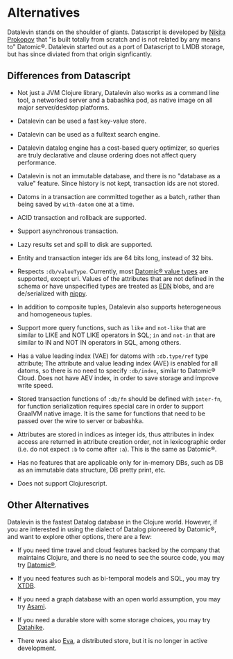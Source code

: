 # Alternatives

Datalevin stands on the shoulder of giants. Datascript is developed by [Nikita
Prokopov](https://tonsky.me/) that "is built totally from scratch and is not
related by any means to" Datomic®. Datalevin started out as a port of Datascript
to LMDB storage, but has since diviated from that origin signficantly.

## Differences from Datascript

* Not just a JVM Clojure library, Datalevin also works as a command line tool, a
  networked server and a babashka pod, as native image on all major
  server/desktop platforms.

* Datalevin can be used a fast key-value store.

* Datalevin can be used as a fulltext search engine.

* Datalevin datalog engine has a cost-based query optimizer, so queries are
  truly declarative and clause ordering does not affect query performance.

* Datalevin is not an immutable database, and there is no
  "database as a value" feature.  Since history is not kept, transaction ids are
  not stored.

* Datoms in a transaction are committed together as a batch, rather than being
  saved by `with-datom` one at a time.

* ACID transaction and rollback are supported.

* Support asynchronous transaction.

* Lazy results set and spill to disk are supported.

* Entity and transaction integer ids are 64 bits long, instead of 32 bits.

* Respects `:db/valueType`. Currently, most [Datomic® value
  types](https://docs.datomic.com/schema/schema-reference.html#db-valuetype) are
  supported, except uri. Values of the attributes that
  are not defined in the schema or have unspecified types are treated as
  [EDN](https://en.wikipedia.org/wiki/Extensible_Data_Notation) blobs, and are
  de/serialized with [nippy](https://github.com/ptaoussanis/nippy).

* In addition to composite tuples, Datalevin also supports heterogeneous and
  homogeneous tuples.

* Support more query functions, such as `like` and `not-like` that are similar
  to LIKE and NOT LIKE operators in SQL; `in` and `not-in` that are similar to
  IN and NOT IN operators in SQL, among others.

* Has a value leading index (VAE) for datoms with `:db.type/ref` type attribute;
  The attribute and value leading index (AVE) is enabled for all datoms, so
  there is no need to specify `:db/index`, similar to Datomic® Cloud. Does not
  have AEV index, in order to save storage and improve write speed.

* Stored transaction functions of `:db/fn` should be defined with `inter-fn`, for
  function serialization requires special care in order to support GraalVM
  native image. It is the same for functions that need to be passed over the
  wire to server or babashka.

* Attributes are stored in indices as integer ids, thus attributes in index
  access are returned in attribute creation order, not in lexicographic order
  (i.e. do not expect `:b` to come after `:a`). This is the same as Datomic®.

* Has no features that are applicable only for in-memory DBs, such as DB as an
  immutable data structure, DB pretty print, etc.

* Does not support Clojurescript.

## Other Alternatives

Datalevin is the fastest Datalog database in the Clojure world. However, if you
are interested in using the dialect of Datalog pioneered by Datomic®, and want
to explore other options, there are a few:

* If you need time travel and cloud features backed by the company that
  maintains Clojure, and there is no need to see the source code, you may try
  [Datomic®](https://www.datomic.com).

* If you need features such as bi-temporal models and SQL, you may try
  [XTDB](https://github.com/xtdb/xtdb).

* If you need a graph database with an open world assumption, you may try
  [Asami](https://github.com/threatgrid/asami).

* If you need a durable store with some storage choices, you may try
  [Datahike](https://github.com/replikativ/datahike).

* There was also [Eva](https://github.com/Workiva/eva/), a distributed store,
  but it is no longer in active development.
